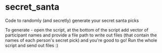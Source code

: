 # secret_santa
Code to randomly (and secretly) generate your secret santa picks 

To generate - open the script, at the bottom of the script add vector of participant names and provide a file path to write out files (that contain the names of each person's secret pick) and you're good to go! Run the whole script and send out files :) 
